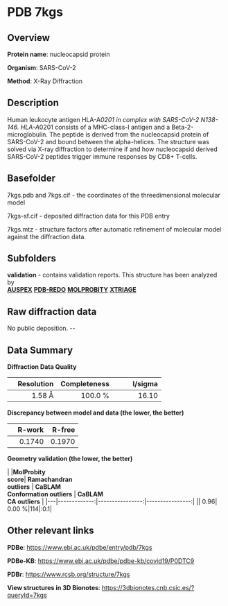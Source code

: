 # PDB 7kgs

## Overview

**Protein name**: nucleocapsid protein

**Organism**: SARS-CoV-2

**Method**: X-Ray Diffraction

## Description

Human leukocyte antigen HLA-A*0201 in complex with SARS-CoV-2 N138-146. HLA-A*0201 consists of a MHC-class-I antigen and a Beta-2-microglobulin. The peptide is derived from the nucleocapsid protein of SARS-CoV-2 and bound between the alpha-helices. The structure was solved via X-ray diffraction to determine if and how nucleocapsid derived SARS-CoV-2 peptides trigger immune responses by CD8+ T-cells.

## Basefolder

7kgs.pdb and 7kgs.cif - the coordinates of the threedimensional molecular model

7kgs-sf.cif - deposited diffraction data for this PDB entry

7kgs.mtz - structure factors after automatic refinement of molecular model against the diffraction data.

## Subfolders





**validation** - contains validation reports. This structure has been analyzed by <br>[**AUSPEX**](https://github.com/thorn-lab/coronavirus_structural_task_force/tree/master/pdb/nucleocapsid_protein/SARS-CoV-2/7kgs/validation/auspex) [**PDB-REDO**](https://github.com/thorn-lab/coronavirus_structural_task_force/tree/master/pdb/nucleocapsid_protein/SARS-CoV-2/7kgs/validation/pdb-redo) [**MOLPROBITY**](https://github.com/thorn-lab/coronavirus_structural_task_force/tree/master/pdb/nucleocapsid_protein/SARS-CoV-2/7kgs/validation/molprobity) [**XTRIAGE**](https://github.com/thorn-lab/coronavirus_structural_task_force/blob/master/pdb/nucleocapsid_protein/SARS-CoV-2/7kgs/validation/Xtriage_output.log)   



## Raw diffraction data

No public deposition. --<br> 

## Data Summary
**Diffraction Data Quality**

|   | Resolution | Completeness| I/sigma |
|---|-------------:|----------------:|--------------:|
|   |1.58 Å|100.0 %|<img width=50/>16.10|

**Discrepancy between model and data (the lower, the better)**

|   | **R-work**| **R-free**   
|---|-------------:|----------------:|           
||  0.1740|  0.1970|

**Geometry validation (the lower, the better)**

|   |**MolProbity<br>score**| **Ramachandran<br>outliers** | **CaBLAM<br>Conformation outliers** | **CaBLAM<br>CA outliers** |
|---|-------------:|----------------:|----------------:|
||  0.96|  0.00 %|114|:0.1|

 

 



## Other relevant links 
**PDBe**:  https://www.ebi.ac.uk/pdbe/entry/pdb/7kgs

**PDBe-KB**: https://www.ebi.ac.uk/pdbe/pdbe-kb/covid19/P0DTC9 
 
**PDBr**: https://www.rcsb.org/structure/7kgs 

**View structures in 3D Bionotes**: https://3dbionotes.cnb.csic.es/?queryId=7kgs

